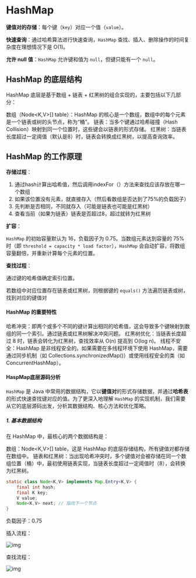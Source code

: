 # HashMap

**键值对的存储**：每个键（`key`）对应一个值（`value`）。

**快速查询**：通过哈希算法进行快速查询，`HashMap` 查找、插入、删除操作的时间复杂度在理想情况下是 O(1)。

**允许 null 值**：`HashMap` 允许键和值为 `null`，但键只能有一个 `null`。

## HashMap 的底层结构

HashMap 底层是基于数组 + 链表 + 红黑树的组合实现的，主要包括以下几部分：

数组（Node<K,V>[] table）：HashMap 的核心是一个数组，数组中的每个元素是一个链表或树的头节点，称为“桶”。
链表：当多个键通过哈希碰撞（Hash Collision）映射到同一个位置时，这些键会以链表的形式存储。
红黑树：当链表长度超过一定阈值（默认是8）时，链表会转换成红黑树，以提高查询效率。

## HashMap 的工作原理

**存储过程**：

1. 通过hash计算出哈希值，然后调用indexFor（）方法来查找应该存放在哪一个数组
2. 如果该位置没有元素，就直接存入（然后看数组是否达到了75%的负载因子）
3. 先判断是否相同，不同就存入（可能是链表也可能是红黑树）
4. 查看当前（如果为链表）链表是否超过8，超过就转为红黑树

**扩容**：

`HashMap` 的初始容量默认为 16，负载因子为 0.75。当数组元素达到容量的 75% 时（即 `threshold = capacity * load factor`），`HashMap` 会自动扩容，将数组容量翻倍，并重新计算每个元素的位置。

**查找过程**：

通过键的哈希值确定索引位置。

若数组中对应位置存在链表或红黑树，则根据键的 `equals()` 方法遍历链表或树，找到对应的键值对

#### HashMap 的重要特性

哈希冲突：即两个或多个不同的键计算出相同的哈希值，这会导致多个键映射到数组的同一个索引。通过链表或红黑树解决冲突问题。
红黑树优化：当链表长度超过 8 时，链表会转化为红黑树，查找效率从 O(n) 提高到 O(log n)。
线程不安全：HashMap 是非线程安全的。如果需要在多线程环境下使用 HashMap，需要通过同步机制（如 Collections.synchronizedMap()）或使用线程安全的类（如 ConcurrentHashMap）。

#### HaspMap底层源码分析

`HashMap` 是 Java 中常用的数据结构，它以**键值对**的形式存储数据，并通过**哈希表**的形式快速查找键对应的值。为了更深入地理解 `HashMap` 的实现机制，我们需要从它的底层源码出发，分析其数据结构、核心方法和优化策略。

##### 1. **基本数据结构**

在 HashMap 中，最核心的两个数据结构是：

数组：Node<K,V>[] table，这是 HashMap 的底层存储结构，所有键值对都存储在数组中。
链表和红黑树：当出现哈希冲突时，多个键值对会被存储在同一个数组位置（桶）中，最初使用链表实现，当链表长度超过一定阈值时（8），会转换为红黑树。

```java
static class Node<K,V> implements Map.Entry<K,V> {
    final int hash;
    final K key;
    V value;
    Node<K,V> next; // 指向下一个节点
}
```

负载因子：0.75

插入流程：

![img](https://i-blog.csdnimg.cn/direct/5c06258225a64c839d4c5c53e7b02eb9.png)





查找流程：

![img](https://i-blog.csdnimg.cn/direct/8b976d03e34c475a82ff51d53bc63dd1.png)
